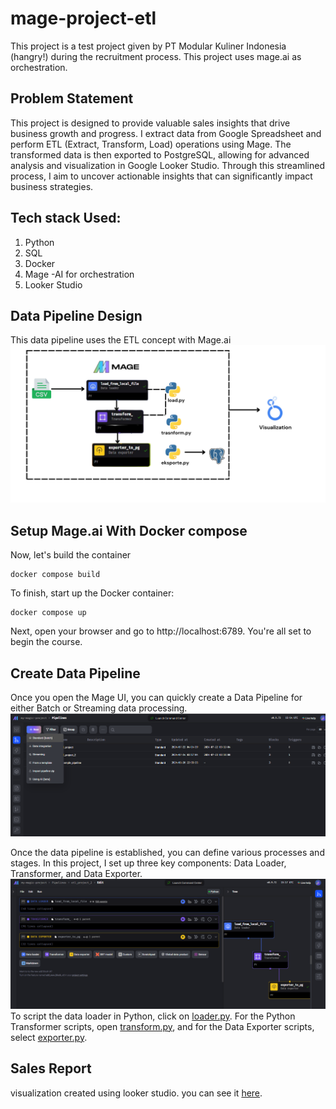 # mage-project-etl
This project is a test project given by PT Modular Kuliner Indonesia (hangry!) during the recruitment process. This project uses mage.ai as orchestration.

## Problem Statement
This project is designed to provide valuable sales insights that drive business growth and progress. I extract data from Google Spreadsheet and perform ETL (Extract, Transform, Load) operations using Mage. The transformed data is then exported to PostgreSQL, allowing for advanced analysis and visualization in Google Looker Studio. Through this streamlined process, I aim to uncover actionable insights that can significantly impact business strategies.

## Tech stack Used:
1. Python
2. SQL
3. Docker
4. Mage -AI for orchestration
5. Looker Studio

## Data Pipeline Design
This data pipeline uses the ETL concept with Mage.ai
![data_pipeline](assets/designs_pipeline.png)

## Setup Mage.ai With Docker compose
Now, let's build the container
```
docker compose build
```
To finish, start up the Docker container:
```
docker compose up
```
Next, open your browser and go to http://localhost:6789. You're all set to begin the course.

## Create Data Pipeline
Once you open the Mage UI, you can quickly create a Data Pipeline for either Batch or Streaming data processing.
![mage_ui](assets/create_pipeline.png)

Once the data pipeline is established, you can define various processes and stages. In this project, I set up three key components: Data Loader, Transformer, and Data Exporter.
![date_pipeline_mage](assets/Edit_pipeline.PNG)
To script the data loader in Python, click on [loader.py](scripts/loader.py). For the Python Transformer scripts, open [transform.py](scripts/transform.py), and for the Data Exporter scripts, select [exporter.py](scripts/exporter.py).

## Sales Report
visualization created using looker studio. you can see it [here](https://lookerstudio.google.com/reporting/8cd12d77-9892-4b36-8f08-4ff0ccbf4e09).
